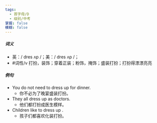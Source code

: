 ```yaml
---
tags:
  - 首字母/D
  - 级别/中考
掌握: false
模糊: false
---
```

##### 词义
- 英：/ dres ʌp /；美：/ dres ʌp /；
- #词性/v  打扮，装饰；穿着正装；粉饰，掩饰；盛装打扮；打扮得漂漂亮亮
##### 例句
- You do not need to dress up for dinner.
	- 你不必为了晚宴盛装打扮。
- They all dress up as doctors.
	- 他们都打扮成医生模样。
- Children like to dress up .
	- 孩子们都喜欢化装打扮。
